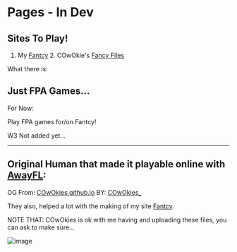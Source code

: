 # Pages - In Dev

## Sites To Play!

1. My [Fantcy](https://sites.google.com/view/fancyexplore/shop/portal-player) 2. COwOkie's [Fancy Files](https://sites.google.com/view/fancy-files/play-online)  

What there is:

Just FPA Games...
----

For Now:

Play FPA games for/on Fantcy!

W3 Not added yet...

----

## Original Human that made it playable online with [AwayFL](https://github.com/awayfl):

OG From: [COwOkies.github.io](https://github.com/COwOkies/COwOkies.github.io)
BY: [COwOkies_](https://github.com/COwOkies)

They also, helped a lot with the making of my site [Fantcy](https://sites.google.com/view/fancyexplore/shop/portal-player).

NOTE THAT: COwOkies is ok with me having and uploading these files, you can ask to make sure...

![image](https://user-images.githubusercontent.com/88599122/215079883-5c9c9644-0274-44da-b0dd-afebe066cc9d.png)
